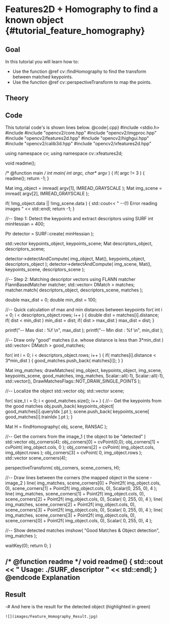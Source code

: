 Features2D + Homography to find a known object {#tutorial_feature_homography}
==============================================

Goal
----

In this tutorial you will learn how to:

-   Use the function @ref cv::findHomography to find the transform between matched keypoints.
-   Use the function @ref cv::perspectiveTransform to map the points.

Theory
------

Code
----

This tutorial code's is shown lines below.
@code{.cpp}
#include <stdio.h>
#include <iostream>
#include "opencv2/core.hpp"
#include "opencv2/imgproc.hpp"
#include "opencv2/features2d.hpp"
#include "opencv2/highgui.hpp"
#include "opencv2/calib3d.hpp"
#include "opencv2/xfeatures2d.hpp"

using namespace cv;
using namespace cv::xfeatures2d;

void readme();

/* @function main */
int main( int argc, char** argv )
{
  if( argc != 3 )
  { readme(); return -1; }

  Mat img_object = imread( argv[1], IMREAD_GRAYSCALE );
  Mat img_scene = imread( argv[2], IMREAD_GRAYSCALE );

  if( !img_object.data || !img_scene.data )
  { std::cout<< " --(!) Error reading images " << std::endl; return -1; }

  //-- Step 1: Detect the keypoints and extract descriptors using SURF
  int minHessian = 400;

  Ptr<SURF> detector = SURF::create( minHessian );

  std::vector<KeyPoint> keypoints_object, keypoints_scene;
  Mat descriptors_object, descriptors_scene;

  detector->detectAndCompute( img_object, Mat(), keypoints_object, descriptors_object );
  detector->detectAndCompute( img_scene, Mat(), keypoints_scene, descriptors_scene );

  //-- Step 2: Matching descriptor vectors using FLANN matcher
  FlannBasedMatcher matcher;
  std::vector< DMatch > matches;
  matcher.match( descriptors_object, descriptors_scene, matches );

  double max_dist = 0; double min_dist = 100;

  //-- Quick calculation of max and min distances between keypoints
  for( int i = 0; i < descriptors_object.rows; i++ )
  { double dist = matches[i].distance;
    if( dist < min_dist ) min_dist = dist;
    if( dist > max_dist ) max_dist = dist;
  }

  printf("-- Max dist : %f \n", max_dist );
  printf("-- Min dist : %f \n", min_dist );

  //-- Draw only "good" matches (i.e. whose distance is less than 3*min_dist )
  std::vector< DMatch > good_matches;

  for( int i = 0; i < descriptors_object.rows; i++ )
  { if( matches[i].distance < 3*min_dist )
     { good_matches.push_back( matches[i]); }
  }

  Mat img_matches;
  drawMatches( img_object, keypoints_object, img_scene, keypoints_scene,
               good_matches, img_matches, Scalar::all(-1), Scalar::all(-1),
               std::vector<char>(), DrawMatchesFlags::NOT_DRAW_SINGLE_POINTS );

  //-- Localize the object
  std::vector<Point2f> obj;
  std::vector<Point2f> scene;

  for( size_t i = 0; i < good_matches.size(); i++ )
  {
    //-- Get the keypoints from the good matches
    obj.push_back( keypoints_object[ good_matches[i].queryIdx ].pt );
    scene.push_back( keypoints_scene[ good_matches[i].trainIdx ].pt );
  }

  Mat H = findHomography( obj, scene, RANSAC );

  //-- Get the corners from the image_1 ( the object to be "detected" )
  std::vector<Point2f> obj_corners(4);
  obj_corners[0] = cvPoint(0,0); obj_corners[1] = cvPoint( img_object.cols, 0 );
  obj_corners[2] = cvPoint( img_object.cols, img_object.rows ); obj_corners[3] = cvPoint( 0, img_object.rows );
  std::vector<Point2f> scene_corners(4);

  perspectiveTransform( obj_corners, scene_corners, H);

  //-- Draw lines between the corners (the mapped object in the scene - image_2 )
  line( img_matches, scene_corners[0] + Point2f( img_object.cols, 0), scene_corners[1] + Point2f( img_object.cols, 0), Scalar(0, 255, 0), 4 );
  line( img_matches, scene_corners[1] + Point2f( img_object.cols, 0), scene_corners[2] + Point2f( img_object.cols, 0), Scalar( 0, 255, 0), 4 );
  line( img_matches, scene_corners[2] + Point2f( img_object.cols, 0), scene_corners[3] + Point2f( img_object.cols, 0), Scalar( 0, 255, 0), 4 );
  line( img_matches, scene_corners[3] + Point2f( img_object.cols, 0), scene_corners[0] + Point2f( img_object.cols, 0), Scalar( 0, 255, 0), 4 );

  //-- Show detected matches
  imshow( "Good Matches & Object detection", img_matches );

  waitKey(0);
  return 0;
  }

  /* @function readme */
  void readme()
  { std::cout << " Usage: ./SURF_descriptor <img1> <img2>" << std::endl; }
@endcode
Explanation
-----------

Result
------

-#  And here is the result for the detected object (highlighted in green)

    ![](images/Feature_Homography_Result.jpg)
